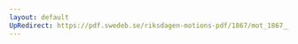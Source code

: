 ```yaml
---
layout: default
UpRedirect: https://pdf.swedeb.se/riksdagen-motions-pdf/1867/mot_1867__ak__00263/mot_1867__ak__00263_001.pdf
---
```

